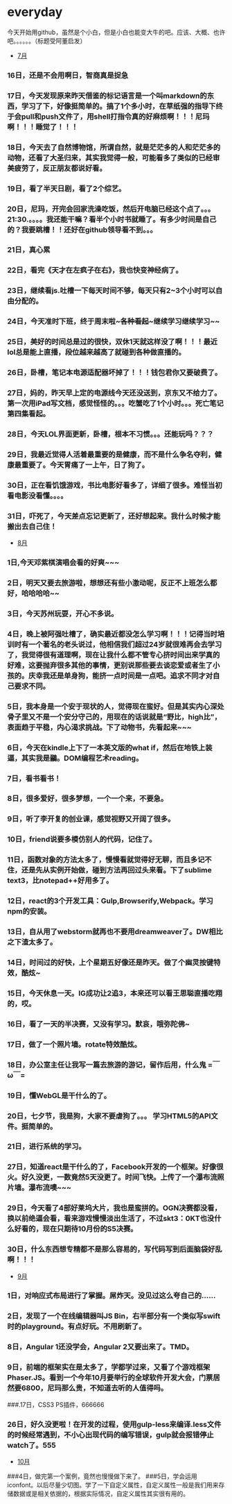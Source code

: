 # everyday
今天开始用github，虽然是个小白，但是小白也能变大牛的吧。应该、大概、也许吧。。。。。。（标题受阿董启发）
* [7月](#July)



### 16日，还是不会用啊日，智商真是捉急
### 17日，今天发现原来昨天借鉴的标记语言是一个叫markdown的东西，学习了下，好像挺简单的。搞了1个多小时，在草纸强的指导下终于会pull和push文件了，用shell打指令真的好麻烦啊！！！尼玛啊！！！睡觉了！！！
### 18日，今天去了自然博物馆，所谓自然，就是茫茫多的人和茫茫多的动物，还看了大圣归来，其实我觉得一般，可能看多了类似的已经审美疲劳了，反正朋友都说好看。
### 19日，看了半天日剧，看了2个综艺。
### 20日，尼玛，开完会回家洗澡吃饭，然后开电脑已经这个点了。。。21:30.。。。。我还能干嘛？看半个小时书就睡了。有多少时间是自己的？我要跳槽！！还好在github领导看不到。。。
### 21日，真心累
### 22日，看完《天才在左疯子在右》，我也快变神经病了。
### 23日，继续看js.吐槽一下每天时间不够，每天只有2~3个小时可以自由分配的。
### 24日，今天准时下班，终于周末啦~~~各种看起~~~继续学习继续学习~~
### 25日，美好的时间总是过的很快，双休1天就这样没了啊！！！最近lol总是能上直播，段位越来越高了就碰到各种做直播的。
### 26日，卧槽，笔记本电源适配器坏掉了！！！钱包君你又要破费了。
### 27日，妈的，昨天早上定的电源线今天还没送到，京东又不给力了。第一次用iPad写文档，感觉怪怪的。。。吃蟹吃了1个小时。。。死亡笔记第四集看起。
### 28日，今天LOL界面更新，卧槽，根本不习惯。。。还能玩吗？？？
### 29日，我最近觉得人活着最重要的是健康，而不是什么争名夺利，健康最重要了。今天胃痛了一上午，日了狗了。
### 30日，正在看饥饿游戏，书比电影好看多了，详细了很多。难怪当初看电影没看懂。。。。
### 31日，吓死了，今天差点忘记更新了，还好想起来。我什么时候才能搬出去自己住！

* [8月](#Aug)

 ###  1日,今天邓紫棋演唱会看的好爽~~~
 ###  2日，明天又要去旅游啦，想想还有些小激动呢，反正不上班怎么都好，哈哈哈哈~~
 ###  3日，今天苏州玩耍，开心不多说。
 ###  4日，晚上被阿强吐槽了，确实最近都没怎么学习啊！！！记得当时培训时有一个著名的老头说过，他相信我们超过24岁就很难再会去学习了，我觉得很有道理啊，现在让我什么都不管专心挤时间出来学真的好难，这要抛弃很多其他的事情，更别说那些要去谈恋爱或者生了小孩的。庆幸我还是单身狗，能挤一点时间是一点吧。追求不同才对自己要求不同。
 ### 5日，我本身是一个安于现状的人，觉得现在蛮好。但是其实内心深处骨子里又不是一个安分守己的，用现在的话说就是“野比，high比”，表面趋于平稳，内心渴求挑战。下了动物书，先看起来~~~
 ### 6日，今天在kindle上下了一本英文版的what if，然后在地铁上装逼，其实我是鶸。DOM编程艺术reading。
 ### 7日，看书看书！
 ### 8日，很多爱好，很多梦想，一个一个来，不要急。
 ### 9日，听了李开复的创业课，感觉视野又开阔了很多。
 ### 10日，friend说要多模仿别人的代码，记住了。
 ### 11日，函数对象的方法太多了，慢慢看就觉得好无聊，而且多记不住，还是先从实例开始做，碰到方法再回过头来看。下了sublime text3，比notepad++好用多了。
 ### 12日，react的3个开发工具：Gulp,Browserify,Webpack。学习npm的安装。
 ### 13日，自从用了webstorm就再也不要用dreamweaver了。DW相比之下渣太多了。
 ### 14日，时间过的好快，上个星期五好像还是昨天。做了个幽灵按键特效，酷炫~
 ### 15日，今天休息一天。IG成功让2追3，本来还可以看王思聪直播吃翔的，哎。
 ### 16日，看了一天的半决赛，又没有学习。默哀，哦弥陀佛~
 ### 17日，做了一个照片墙。rotate特效酷炫。
 ### 18日，办公室主任让我写一篇去旅游的游记，留作后用，什么鬼 =￣ω￣=
 ### 19日，懂WebGL是干什么的了。
 ### 20日，七夕节，我是狗，大家不要虐狗了。。。  学习HTML5的API文件。挺简单的。
 ### 21日，进行系统的学习。
 ### 27日，知道react是干什么的了，Facebook开发的一个框架。好像很火。好久没更，一数竟然5天没更了。时间飞快。上传了一个瀑布流照片墙。瀑布流噢~~~
 ### 29日，今天看了4部好莱坞大片，我也是蛮拼的。OGN决赛都没看，换以前绝逼会看，看来游戏慢慢淡出生活了，不过skt3：0KT也没什么好看的，现在只期待10月份的S5决赛。
 ### 30日，什么东西想专精都不是那么容易的，写代码写到后面脑袋好乱啊！！！
 
 * [9月](#Sep)
 
  ### 1日，对响应式布局进行了掌握。屌炸天。没见过这么夸自己的......
 ### 2日，发现了一个在线编辑器叫JS Bin，右半部分有一个类似写swift时的playground。有点好玩。不用刷新了。
 ### 8日，Angular 1还没学会，Angular 2又要出来了。TMD。
 ### 9日，前端的框架实在是太多了，学都学过来，又看了个游戏框架Phaser.JS。看到一个今年10月要举行的全球软件开发大会，门票居然要6800，尼玛那么贵，不知道去听的人值得吗。
 ###.17日，CSS3 PS插件，666666
 ### 26日，好久没更啦！在开发的过程，使用gulp-less来编译.less文件的时候经常遇到，不小心出现代码的编写错误，gulp就会报错停止watch了。555

 * [10月](#oct)
 
  ###4日，做完第一个案例，竟然也慢慢做下来了。
  ###5日，学会运用iconfont。以后尽量少切图。学了一下自定义属性，自定义属性一般是我们用来存储数据或是相关依据的，根据实际情况，自定义属性其实很有用的。

